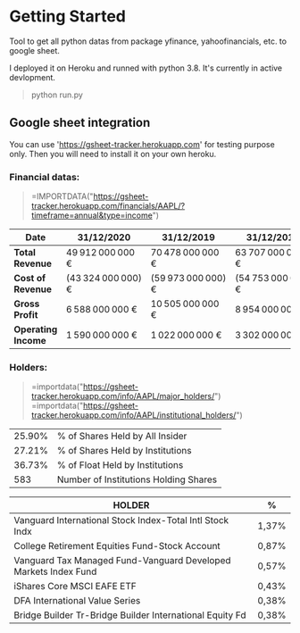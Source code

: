 # Getting Started

Tool to get all python datas from package yfinance, yahoofinancials, etc. to google sheet.

I deployed it on Heroku and runned with python 3.8. It's currently in active devlopment.

> python run.py

## Google sheet integration
You can use 'https://gsheet-tracker.herokuapp.com' for testing purpose only. 
Then you will need to install it on your own heroku. 

### Financial datas:
> =IMPORTDATA("https://gsheet-tracker.herokuapp.com/financials/AAPL/?timeframe=annual&type=income")

| Date             | 31/12/2020         | 31/12/2019         | 31/12/2018         | 31/12/2017         |
|------------------|--------------------|--------------------|--------------------|--------------------|
| **Total Revenue**    | 49 912 000 000 €   | 70 478 000 000 €   | 63 707 000 000 €   | 59 022 000 000 €   |
| **Cost of Revenue**  | (43 324 000 000) € | (59 973 000 000) € | (54 753 000 000) € | (52 149 000 000) € |
| **Gross Profit**    | 6 588 000 000 €    | 10 505 000 000 €   | 8 954 000 000 €    | 6 873 000 000 €    |
| **Operating Income** | 1 590 000 000 €    | 1 022 000 000 €    | 3 302 000 000 €    | 1 627 000 000 €    |
### Holders:
> =importdata("https://gsheet-tracker.herokuapp.com/info/AAPL/major_holders/")
> =importdata("https://gsheet-tracker.herokuapp.com/info/AAPL/institutional_holders/")
> 
|||
|--------|---------------------------------------|
| 25.90% | % of Shares Held by All Insider       |
| 27.21% | % of Shares Held by Institutions      |
| 36.73% | % of Float Held by Institutions       |
| 583    | Number of Institutions Holding Shares |

| HOLDER                                                          | %     |
|-----------------------------------------------------------------|-------|
| Vanguard International Stock Index-Total Intl Stock Indx        | 1,37% |
| College Retirement Equities Fund-Stock Account                  | 0,87% |
| Vanguard Tax Managed Fund-Vanguard Developed Markets Index Fund | 0,57% |
| iShares Core MSCI EAFE ETF                                      | 0,43% |
| DFA International Value Series                                  | 0,38% |
| Bridge Builder Tr-Bridge Builder International Equity Fd        | 0,38% |